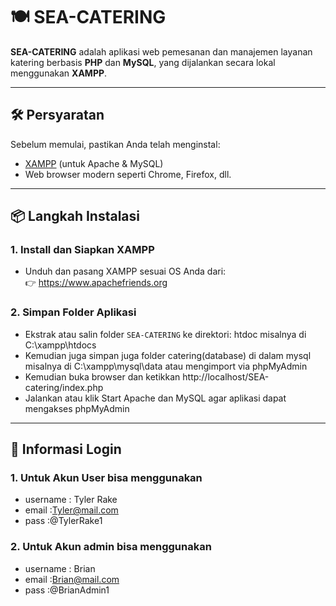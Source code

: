 # 🍽️ SEA-CATERING

**SEA-CATERING** adalah aplikasi web pemesanan dan manajemen layanan katering berbasis **PHP** dan **MySQL**, yang dijalankan secara lokal menggunakan **XAMPP**.

---

## 🛠️ Persyaratan

Sebelum memulai, pastikan Anda telah menginstal:

- [XAMPP](https://www.apachefriends.org/index.html) (untuk Apache & MySQL)
- Web browser modern seperti Chrome, Firefox, dll.

---

## 📦 Langkah Instalasi

### 1. Install dan Siapkan XAMPP
- Unduh dan pasang XAMPP sesuai OS Anda dari:  
  👉 https://www.apachefriends.org

### 2. Simpan Folder Aplikasi
- Ekstrak atau salin folder `SEA-CATERING` ke direktori:
  htdoc misalnya di C:\xampp\htdocs
- Kemudian juga simpan juga folder catering(database) di dalam mysql misalnya di C:\xampp\mysql\data atau mengimport via phpMyAdmin
- Kemudian buka browser dan ketikkan http://localhost/SEA-catering/index.php
- Jalankan atau klik Start Apache dan MySQL agar aplikasi dapat mengakses phpMyAdmin

---

## 🔐 Informasi Login 
### 1. Untuk Akun User bisa menggunakan
- username : Tyler Rake
- email    :Tyler@mail.com
- pass     :@TylerRake1

### 2. Untuk Akun admin bisa menggunakan
- username : Brian
- email    :Brian@mail.com
- pass     :@BrianAdmin1
